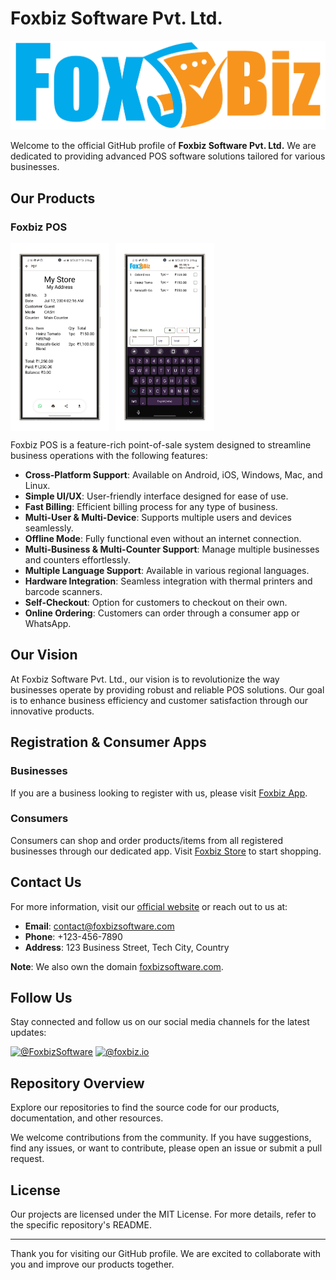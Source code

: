 # Foxbiz Software Pvt. Ltd.

![Foxbiz Logo](./foxbiz_text.png)

Welcome to the official GitHub profile of **Foxbiz Software Pvt. Ltd.** We are dedicated to providing advanced POS software solutions tailored for various businesses.

## Our Products

### Foxbiz POS

<div style="display: flex; flex-direction: row;">
    <img src="./android-l.png" alt="Foxbiz POS Screenshot 1" style="height: 300px; margin-right: 10px;">
    <img src="./android-p.png" alt="Foxbiz POS Screenshot 2" style="height: 300px;">
</div>

Foxbiz POS is a feature-rich point-of-sale system designed to streamline business operations with the following features:

- **Cross-Platform Support**: Available on Android, iOS, Windows, Mac, and Linux.
- **Simple UI/UX**: User-friendly interface designed for ease of use.
- **Fast Billing**: Efficient billing process for any type of business.
- **Multi-User & Multi-Device**: Supports multiple users and devices seamlessly.
- **Offline Mode**: Fully functional even without an internet connection.
- **Multi-Business & Multi-Counter Support**: Manage multiple businesses and counters effortlessly.
- **Multiple Language Support**: Available in various regional languages.
- **Hardware Integration**: Seamless integration with thermal printers and barcode scanners.
- **Self-Checkout**: Option for customers to checkout on their own.
- **Online Ordering**: Customers can order through a consumer app or WhatsApp.

## Our Vision

At Foxbiz Software Pvt. Ltd., our vision is to revolutionize the way businesses operate by providing robust and reliable POS solutions. Our goal is to enhance business efficiency and customer satisfaction through our innovative products.

## Registration & Consumer Apps

### Businesses

If you are a business looking to register with us, please visit [Foxbiz App](https://foxbiz.app).

### Consumers

Consumers can shop and order products/items from all registered businesses through our dedicated app. Visit [Foxbiz Store](https://foxbiz.store) to start shopping.

## Contact Us

For more information, visit our [official website](https://www.foxbiz.io) or reach out to us at:

- **Email**: contact@foxbizsoftware.com
- **Phone**: +123-456-7890
- **Address**: 123 Business Street, Tech City, Country

**Note**: We also own the domain [foxbizsoftware.com](https://www.foxbizsoftware.com).

## Follow Us

Stay connected and follow us on our social media channels for the latest updates:

[![@FoxbizSoftware](https://img.shields.io/badge/X-1DA1F2?style=for-the-badge&logo=X&logoColor=white)](https://twitter.com/foxbizsoftware)
[![@foxbiz.io](https://img.shields.io/badge/Instagram-E4405F?style=for-the-badge&logo=instagram&logoColor=white)](https://instagram.com/foxbiz.io)


## Repository Overview

Explore our repositories to find the source code for our products, documentation, and other resources.

We welcome contributions from the community. If you have suggestions, find any issues, or want to contribute, please open an issue or submit a pull request.

## License

Our projects are licensed under the MIT License. For more details, refer to the specific repository's README.

---

Thank you for visiting our GitHub profile. We are excited to collaborate with you and improve our products together.
